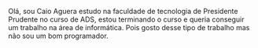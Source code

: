 Olá, sou Caio Aguera estudo na faculdade de tecnologia de Presidente Prudente no curso de ADS, estou terminando o curso e queria conseguir um trabalho na área de informática. Pois gosto desse tipo de trabalho mas não sou um bom programador.
